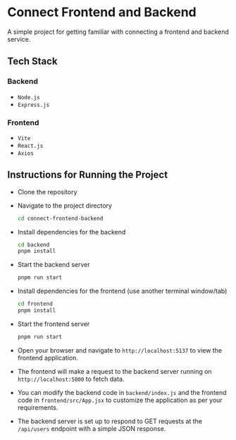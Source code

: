 # Connect Frontend and Backend

A simple project for getting familiar with connecting a frontend and backend service.

## Tech Stack

### Backend

- `Node.js`
- `Express.js`

### Frontend

- `Vite`
- `React.js`
- `Axios`

## Instructions for Running the Project

- Clone the repository

- Navigate to the project directory

  ```sh
  cd connect-frontend-backend
  ```

- Install dependencies for the backend

  ```sh
  cd backend
  pnpm install
  ```

- Start the backend server

  ```sh
  pnpm run start
  ```

- Install dependencies for the frontend (use another terminal window/tab)

  ```sh
  cd frontend
  pnpm install
  ```

- Start the frontend server

  ```sh
  pnpm run start
  ```

- Open your browser and navigate to `http://localhost:5137` to view the frontend application.

- The frontend will make a request to the backend server running on `http://localhost:5000` to fetch data.

- You can modify the backend code in `backend/index.js` and the frontend code in `frontend/src/App.jsx` to customize the application as per your requirements.

- The backend server is set up to respond to GET requests at the `/api/users` endpoint with a simple JSON response.
